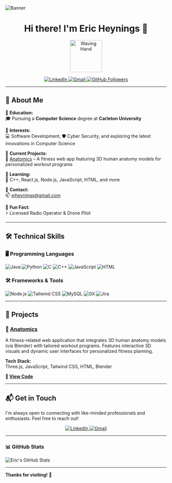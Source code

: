 <!--
  ===========================
   GITHUB PROFILE README
  ===========================
-->

<!-- Banner Image -->
![Banner](https://your-banner-image-url.com/banner.png)

<!-- Profile Header -->
<h1 align="center">Hi there! I'm Eric Heynings 👋</h1>
<p align="center">
  <img src="https://media.giphy.com/media/hvRJCLFzcasrR4ia7z/giphy.gif" width="100" alt="Waving Hand">
</p>

<!-- Quick Links -->
<p align="center">
  <a href="https://www.linkedin.com/in/eric-heynings-a68024281/" target="_blank">
    <img src="https://img.shields.io/badge/LinkedIn-0A66C2?style=for-the-badge&logo=linkedin&logoColor=white" alt="LinkedIn">
  </a>
  <a href="mailto:ejheynings@gmail.com" target="_blank">
    <img src="https://img.shields.io/badge/Gmail-D14836?style=for-the-badge&logo=gmail&logoColor=white" alt="Gmail">
  </a>
  <a href="https://github.com/KODO3" target="_blank">
    <img src="https://img.shields.io/github/followers/KODO3?label=Follow&style=social" alt="GitHub Followers">
  </a>
</p>

---

## 🌟 About Me

🔹 **Education:**  
🎓 Pursuing a **Computer Science** degree at **Carleton University**

🔹 **Interests:**  
💻 Software Development, 🛡️ Cyber Security, and exploring the latest innovations in Computer Science

🔹 **Current Projects:**  
🔭 [Anatomics](https://github.com/Goshenko/Anatomics) – A fitness web app featuring 3D human anatomy models for personalized workout programs

🔹 **Learning:**  
🌱 C++, React.js, Node.js, JavaScript, HTML, and more

🔹 **Contact:**  
📫 [ejheynings@gmail.com](mailto:ejheynings@gmail.com)

🔹 **Fun Fact:**  
⚡ Licensed Radio Operator & Drone Pilot

---

## 🛠️ Technical Skills

### 🖥️ Programming Languages
<div>
  <img src="https://img.shields.io/badge/Java-ED8B00?style=flat&logo=openjdk&logoColor=white" alt="Java" />
  <img src="https://img.shields.io/badge/Python-3776AB?style=flat&logo=python&logoColor=white" alt="Python" />
  <img src="https://img.shields.io/badge/C-00599C?logo=c&logoColor=white" alt="C" />
  <img src="https://img.shields.io/badge/C++-00599C?style=flat&logo=c%2B%2B&logoColor=white" alt="C++" />
  <img src="https://img.shields.io/badge/JavaScript-F7DF1E?style=flat&logo=javascript&logoColor=black" alt="JavaScript" />
  <img src="https://img.shields.io/badge/HTML-E34F26?style=flat&logo=html5&logoColor=white" alt="HTML" />
</div>

### 🛠️ Frameworks & Tools
<div>
  <img src="https://img.shields.io/badge/Node.js-339933?style=flat&logo=node.js&logoColor=white" alt="Node.js" />
  <img src="https://img.shields.io/badge/TailwindCSS-38B2AC?style=flat&logo=tailwind-css&logoColor=white" alt="Tailwind CSS" />
  <img src="https://img.shields.io/badge/MySQL-4479A1?style=flat&logo=mysql&logoColor=white" alt="MySQL" />
  <img src="https://img.shields.io/badge/Git-F05033?style=flat&logo=git&logoColor=white" alt="Git" />
  <img src="https://img.shields.io/badge/Jira-0052CC?style=flat&logo=jira&logoColor=white" alt="Jira" />
</div>

---

## 🚀 Projects

### 🔹 [Anatomics](https://github.com/Goshenko/Anatomics)
A fitness-related web application that integrates 3D human anatomy models (via Blender) with tailored workout programs. Features interactive 3D visuals and dynamic user interfaces for personalized fitness planning.

**Tech Stack:**  
Three.js, JavaScript, Tailwind CSS, HTML, Blender

**🔗 [View Code](https://github.com/Goshenko/Anatomics)**

<!-- Add more projects here as you develop them -->

---

## 📬 Get in Touch

I'm always open to connecting with like-minded professionals and enthusiasts. Feel free to reach out!

<p align="center">
  <a href="https://www.linkedin.com/in/eric-heynings-a68024281/" target="_blank">
    <img src="https://img.shields.io/badge/LinkedIn-0A66C2?style=for-the-badge&logo=linkedin&logoColor=white" alt="LinkedIn">
  </a>
  <a href="mailto:ejheynings@gmail.com" target="_blank">
    <img src="https://img.shields.io/badge/Gmail-D14836?style=for-the-badge&logo=gmail&logoColor=white" alt="Gmail">
  </a>
</p>

---

### 📊 GitHub Stats
![Eric's GitHub Stats](https://github-readme-stats.vercel.app/api?username=KODO3&show_icons=true&theme=radical)

---

**Thanks for visiting!** 🌟

